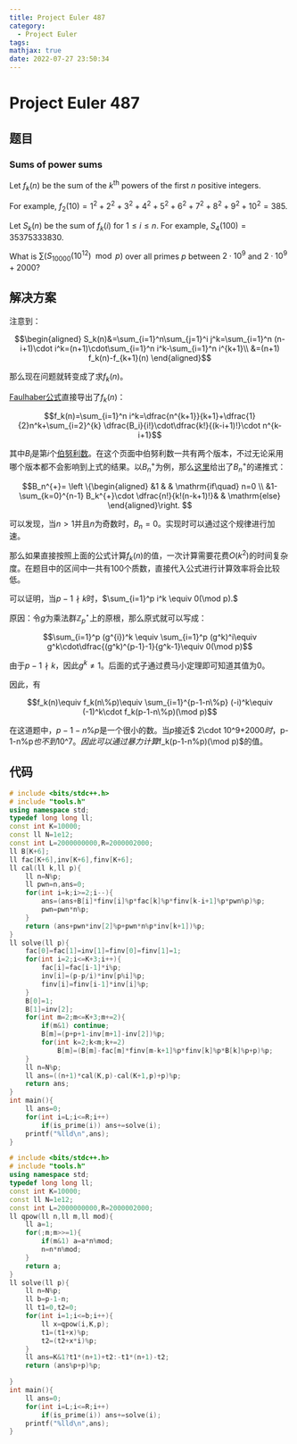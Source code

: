 ```yaml
---
title: Project Euler 487
category:
  - Project Euler
tags:
mathjax: true
date: 2022-07-27 23:50:34
---
```


<escape><!-- more --></escape>

# Project Euler 487

## 题目

### Sums of power sums

Let $f_k(n)$ be the sum of the $k^{\text{th}}$ powers of the first $n$ positive integers.

For example, $f_2(10) = 1^2 + 2^2 + 3^2 + 4^2 + 5^2 + 6^2 + 7^2 + 8^2 + 9^2 + 10^2 = 385.$

Let $S_k(n)$ be the sum of $f_k(i)$ for $1 \le i \le n$. For example, $S_4(100) = 35375333830.$

What is $\sum (S_{10000}(10^{12}) \mod p)$ over all primes $p$ between $2\cdot 10^9$ and $2\cdot10^9 + 2000$?

## 解决方案

注意到：

$$\begin{aligned}
S_k(n)&=\sum_{i=1}^n\sum_{j=1}^i j^k=\sum_{i=1}^n (n-i+1)\cdot i^k=(n+1)\cdot\sum_{i=1}^n i^k-\sum_{i=1}^n i^{k+1}\\
&=(n+1) f_k(n)-f_{k+1}(n)
\end{aligned}$$

那么现在问题就转变成了求$f_k(n)$。

[Faulhaber公式](https://en.wikipedia.org/wiki/Faulhaber%27s_formula)直接导出了$f_k(n)$：

$$f_k(n)=\sum_{i=1}^n i^k=\dfrac{n^{k+1}}{k+1}+\dfrac{1}{2}n^k+\sum_{i=2}^{k} \dfrac{B_i}{i!}\cdot\dfrac{k!}{(k-i+1)!}\cdot n^{k-i+1}$$

其中$B_i$是第$i$个[伯努利数](https://en.wikipedia.org/wiki/Bernoulli_number)。在这个页面中伯努利数一共有两个版本，不过无论采用哪个版本都不会影响到上式的结果。以$B_n^{+}$为例，那么[这里](https://en.wikipedia.org/wiki/Bernoulli_number#Recursive_definition)给出了$B_n^{+}$的递推式：

$$B_n^{+}=
\left \{\begin{aligned}
  &1 & & \mathrm{if\quad} n=0 \\
  &1-\sum_{k=0}^{n-1} B_k^{+}\cdot \dfrac{n!}{k!(n-k+1)!}& & \mathrm{else}
\end{aligned}\right.
$$

可以发现，当$n>1$并且$n$为奇数时，$B_n=0$。实现时可以通过这个规律进行加速。

那么如果直接按照上面的公式计算$f_k(n)$的值，一次计算需要花费$O(k^2)$的时间复杂度。在题目中的区间中一共有$100$个质数，直接代入公式进行计算效率将会比较低。

可以证明，当$p-1\nmid k$时，$\sum_{i=1}^p i^k \equiv 0(\mod p).$

原因：令$g$为乘法群$\mathbb{Z}_p^{\star}$上的原根，那么原式就可以写成：

$$\sum_{i=1}^p (g^{i})^k \equiv \sum_{i=1}^p (g^k)^i\equiv g^k\cdot\dfrac{(g^k)^{p-1}-1}{g^k-1}\equiv 0(\mod p)$$

由于$p-1\nmid k$，因此$g^k\neq 1$。后面的式子通过费马小定理即可知道其值为$0$。

因此，有

$$f_k(n)\equiv f_k(n\%p)\equiv \sum_{i=1}^{p-1-n\%p} (-i)^k\equiv (-1)^k\cdot f_k(p-1-n\%p)(\mod p)$$

在这道题中，$p-1-n\%p$是一个很小的数。当$p$接近$ 2\cdot 10^9+2000$时，$p-1-n\%p$也不到$10^7$。因此可以通过暴力计算$f_k(p-1-n\%p)(\mod p)$的值。

## 代码

```C++
# include <bits/stdc++.h>
# include "tools.h"
using namespace std;
typedef long long ll;
const int K=10000;
const ll N=1e12;
const int L=2000000000,R=2000002000;
ll B[K+6];
ll fac[K+6],inv[K+6],finv[K+6];
ll cal(ll k,ll p){
    ll n=N%p;
    ll pwn=n,ans=0;
    for(int i=k;i>=2;i--){
        ans=(ans+B[i]*finv[i]%p*fac[k]%p*finv[k-i+1]%p*pwn%p)%p;
        pwn=pwn*n%p;
    }
    return (ans+pwn*inv[2]%p+pwn*n%p*inv[k+1])%p;
}
ll solve(ll p){
    fac[0]=fac[1]=inv[1]=finv[0]=finv[1]=1;
    for(int i=2;i<=K+3;i++){
        fac[i]=fac[i-1]*i%p;
        inv[i]=(p-p/i)*inv[p%i]%p;
        finv[i]=finv[i-1]*inv[i]%p;
    }
    B[0]=1;
    B[1]=inv[2];
    for(int m=2;m<=K+3;m+=2){
        if(m&1) continue;
        B[m]=(p+p+1-inv[m+1]-inv[2])%p;
        for(int k=2;k<m;k+=2)
            B[m]=(B[m]-fac[m]*finv[m-k+1]%p*finv[k]%p*B[k]%p+p)%p;
    }
    ll n=N%p;
    ll ans=((n+1)*cal(K,p)-cal(K+1,p)+p)%p;
    return ans;
}
int main(){
    ll ans=0;
    for(int i=L;i<=R;i++)
        if(is_prime(i)) ans+=solve(i);
    printf("%lld\n",ans);
}

```

```C++
# include <bits/stdc++.h>
# include "tools.h"
using namespace std;
typedef long long ll;
const int K=10000;
const ll N=1e12;
const int L=2000000000,R=2000002000;
ll qpow(ll n,ll m,ll mod){
    ll a=1;
    for(;m;m>>=1){
        if(m&1) a=a*n%mod;
        n=n*n%mod;
    }
    return a;
}
ll solve(ll p){
    ll n=N%p;
    ll b=p-1-n;
    ll t1=0,t2=0;
    for(int i=1;i<=b;i++){
        ll x=qpow(i,K,p);
        t1=(t1+x)%p;
        t2=(t2+x*i)%p;
    }
    ll ans=K&1?t1*(n+1)+t2:-t1*(n+1)-t2;
    return (ans%p+p)%p;

}
int main(){
    ll ans=0;
    for(int i=L;i<=R;i++)
        if(is_prime(i)) ans+=solve(i);
    printf("%lld\n",ans);
}

```

